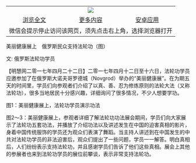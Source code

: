 

<table>
  <tr>
    <td align="center" colspan="3">
      <a href="https://github.com/ogate/ogate/blob/master/README.md"><img src="https://cloud.githubusercontent.com/assets/11880933/13434984/f430fae2-e012-11e5-814f-c2df1e82b247.jpg"/></a>
    </td>
  </tr>
  <tr>
    <td align="center">
      <a href="https://s3.ap-south-1.amazonaws.com/ogatem/oGate.htm?c818369&from=oNote">浏览全文</a>
    </td>
    <td align="center">
      <a href="https://s3.ap-south-1.amazonaws.com/ogatem/oGate.htm?from=oNote">更多内容</a>
    </td>
    <td align="center">
      <a href="https://raw.githubusercontent.com/ogate/up/master/ogate.apk">安卓应用</a>
    </td>
  </tr>
  <tr>
    <td align="center" colspan="3">
      微信会提示停止访问该网页，须先点击右上角，选择浏览器打开
    </td>
  </tr>
</table>    


美丽健康展上　俄罗斯民众支持法轮功（图）


文: 俄罗斯法轮功学员




【明慧网二零一七年四月二十二日】二零一七年四月十二日至十六日，法轮功学员应邀参加了在俄罗斯大诺夫哥罗德城（Novgrod）举办的“美丽健康展”。在为期五天的时间里，学员们向参观者们介绍了以真、善、忍为修炼原则的法轮大法（又称法轮功），很多当地居民十分感兴趣，详细询问了很多情况，不少人想要学功。

图1：美丽健康展上，法轮功学员演示功法

图2～3：美丽健康展上，参观者详细了解法轮功功法展会期间，学员们向大家展示了法轮功五套功法，并播放了介绍功法以及讲述发生在中国的迫害真相的影片，身着中国传统服饰的学员还为观众们表演了舞蹈。当主持人讲述到在中国发生的中共对法轮功学员的非法迫害后，观众们提出了一些问题，学员一一解答。明白真相后，人们纷纷表示支持法轮功，并且感谢学员们告诉了他们这些真相。展会上其他的参展者也来到法轮功学员的展位前攀谈，表示非常支持法轮功。


